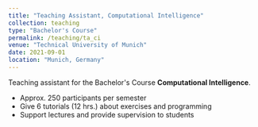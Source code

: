 ```yaml
---
title: "Teaching Assistant, Computational Intelligence"
collection: teaching
type: "Bachelor's Course"
permalink: /teaching/ta_ci
venue: "Technical University of Munich"
date: 2021-09-01
location: "Munich, Germany"
---
```


Teaching assistant for the Bachelor's Course <b>Computational Intelligence</b>.

* Approx. 250 participants per semester
* Give 6 tutorials (12 hrs.) about exercises and programming 
* Support lectures and provide supervision to students